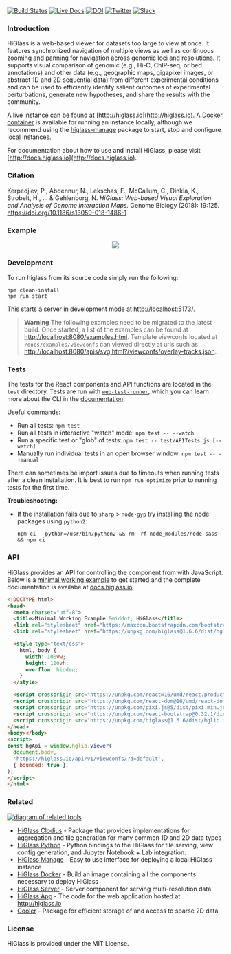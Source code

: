 [![Build Status](https://travis-ci.org/higlass/higlass.svg?branch=master)](https://travis-ci.org/higlass/higlass)
[![Live Docs](https://img.shields.io/badge/docs-live-red.svg?colorB=0f9256)](https://docs.higlass.io/)
[![DOI](https://zenodo.org/badge/56026057.svg)](https://zenodo.org/badge/latestdoi/56026057)
[![Twitter](https://img.shields.io/badge/news-twitter-red.svg?colorB=6930bf)](https://twitter.com/higlass_io)
[![Slack](https://img.shields.io/badge/join-Slack-red.svg?colorB=ff4000)](https://join.slack.com/t/higlass/shared_invite/zt-nv5h5hsi-tjM9ydx0EH3Svn4jx~tveQ)


### Introduction

HiGlass is a web-based viewer for datasets too large to view at once.
It features synchronized navigation of multiple views as well as continuous zooming and panning
for navigation across genomic loci and resolutions. It supports visual comparison of
genomic (e.g., Hi-C, ChIP-seq, or bed annotations) and other data (e.g., geographic maps, gigapixel images, or abstract 1D and 2D sequential data) from different experimental conditions and can be used to efficiently
identify salient outcomes of experimental perturbations, generate new hypotheses, and share
the results with the community.

A live instance can be found at [http://higlass.io](http://higlass.io). A [Docker container](https://github.com/higlass/higlass-docker) is available for running an instance locally, although we recommend using the [higlass-manage](https://github.com/pkerpedjiev/higlass-manage) package to start, stop and configure local instances.

For documentation about how to use and install HiGlass, please visit [http://docs.higlass.io](http://docs.higlass.io).

### Citation

Kerpedjiev, P., Abdennur, N., Lekschas, F., McCallum, C., Dinkla, K., Strobelt, H., ... & Gehlenborg, N. *HiGlass: Web-based Visual Exploration and Analysis of Genome Interaction Maps.* Genome Biology (2018): 19:125. https://doi.org/10.1186/s13059-018-1486-1

### Example

<p align="center">
  <img src="https://cloud.githubusercontent.com/assets/2143629/24535936/37ee60ee-15a5-11e7-89aa-434d93cda91d.gif" />
</p>

### Development

To run higlass from its source code simply run the following:

```
npm clean-install
npm run start
```

This starts a server in development mode at http://localhost:5173/.

> **Warning** 
> The following examples need to be migrated to the latest build.
> Once started, a list of the examples can be found at [http://localhost:8080/examples.html](http://localhost:8080/examples.html).
> Template viewconfs located at `/docs/examples/viewconfs` can viewed directly at urls such as  [http://localhost:8080/apis/svg.html?/viewconfs/overlay-tracks.json](http://localhost:8080/apis/svg.html?/viewconfs/overlay-tracks.json).


### Tests

The tests for the React components and API functions are located in the `test` directory.
Tests are run with [`web-test-runner`](https://modern-web.dev/docs/test-runner/overview/), which you can learn more about the CLI in the [documentation](https://modern-web.dev/docs/test-runner/cli-and-configuration/#test-runner-cli-and-configuration).

Useful commands:

- Run all tests: `npm test`
- Run all tests in interactive "watch" mode: `npm test -- --watch`
- Run a specific test or "glob" of tests: `npm test -- test/APITests.js [--watch]`
- Manually run individual tests in an open browser window: `npm test -- --manual`

There can sometimes be import issues due to timeouts when running tests after a clean installation. It is best to run `npm run optimize` prior to running tests for the first time.

**Troubleshooting:**

- If the installation fails due to `sharp` > `node-gyp` try installing the node packages using `python2`:

  ```
  npm ci --python=/usr/bin/python2 && rm -rf node_modules/node-sass && npm ci
  ```

### API

HiGlass provides an API for controlling the component from with JavaScript. Below is a [minimal working example](docs/examples/others/minimal-working-example.html) to get started and the complete documentation is availabe at [docs.higlass.io](http://docs.higlass.io/javascript_api.html).

```html
<!DOCTYPE html>
<head>
  <meta charset="utf-8">
  <title>Minimal Working Example &middot; HiGlass</title>
  <link rel="stylesheet" href="https://maxcdn.bootstrapcdn.com/bootstrap/3.3.7/css/bootstrap.min.css">
  <link rel="stylesheet" href="https://unpkg.com/higlass@1.6.6/dist/hglib.css">

  <style type="text/css">
    html, body {
      width: 100vw;
      height: 100vh;
      overflow: hidden;
    }
  </style>

  <script crossorigin src="https://unpkg.com/react@16/umd/react.production.min.js"></script>
  <script crossorigin src="https://unpkg.com/react-dom@16/umd/react-dom.production.min.js"></script>
  <script crossorigin src="https://unpkg.com/pixi.js@5/dist/pixi.min.js"></script>
  <script crossorigin src="https://unpkg.com/react-bootstrap@0.32.1/dist/react-bootstrap.min.js"></script>
  <script crossorigin src="https://unpkg.com/higlass@1.6.6/dist/hglib.min.js"></script>
</head>
<body></body>
<script>
const hgApi = window.hglib.viewer(
  document.body,
  'https://higlass.io/api/v1/viewconfs/?d=default',
  { bounded: true },
);
</script>
</html>
```

### Related

[![diagram of related tools](https://docs.google.com/drawings/d/e/2PACX-1vSCiCzfQ8FEyHPFSq7jJD6XmzC760xH1Zr4FIcCMzFmqAlrmYEBMId8gM42uz0okmvuEaxetyPPZ9VG/pub?w=600&h=450)](https://docs.google.com/drawings/d/1Xedi5ZRtbRdt2g20qpl_lWs4BMqc2DKZ2ZOoJvpHw9U/edit)

* [HiGlass Clodius](https://github.com/higlass/clodius) - Package that provides implementations for aggregation and tile generation for many common 1D and 2D data types
* [HiGlass Python](https://github.com/higlass/higlass-python) - Python bindings to the HiGlass for tile serving, view config generation, and Jupyter Notebook + Lab integration.
* [HiGlass Manage](https://github.com/higlass/higlass-manage) - Easy to use interface for deploying a local HiGlass instance
* [HiGlass Docker](https://github.com/higlass/higlass-docker) - Build an image containing all the components necessary to deploy HiGlass
* [HiGlass Server](https://github.com/higlass/higlass-server) - Server component for serving multi-resolution data
* [HiGlass App](https://github.com/higlass/higlass-app) - The code for the web application hosted at http://higlass.io
* [Cooler](https://github.com/mirnylab/cooler) - Package for efficient storage of and access to sparse 2D data

### License

HiGlass is provided under the MIT License.

